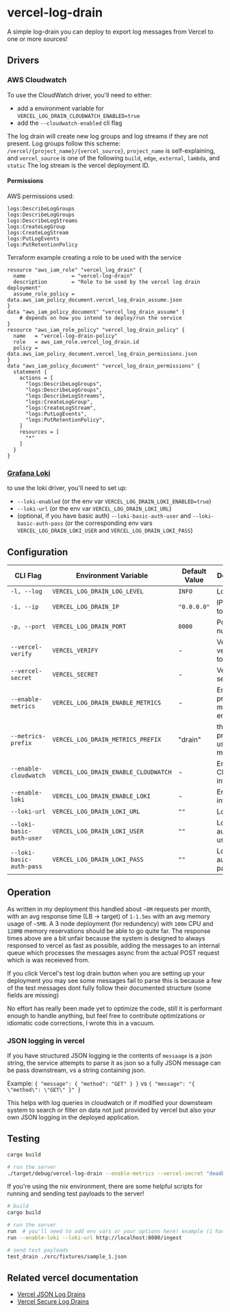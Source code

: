 # vercel-log-drain

A simple log-drain you can deploy to export log messages from Vercel to one or more sources!

## Drivers

### AWS Cloudwatch

To use the CloudWatch driver, you'll need to either:

- add a environment variable for `VERCEL_LOG_DRAIN_CLOUDWATCH_ENABLED=true`
- add the `--cloudwatch-enabled` cli flag

The log drain will create new log groups and log streams if they are not present.
Log groups follow this scheme: `/vercel/{project_name}/{vercel_source}`, `project_name` is self-explaining, and `vercel_source` is one of the following `build`, `edge`, `external`, `lambda`, and `static`
The log stream is the vercel deployment ID.

#### Permissions

AWS permissions used:

```
logs:DescribeLogGroups
logs:DescribeLogGroups
logs:DescribeLogStreams
logs:CreateLogGroup
logs:CreateLogStream
logs:PutLogEvents
logs:PutRetentionPolicy
```

Terraform example creating a role to be used with the service

```hcl
resource "aws_iam_role" "vercel_log_drain" {
  name               = "vercel-log-drain"
  description        = "Role to be used by the vercel log drain deployment"
  assume_role_policy = data.aws_iam_policy_document.vercel_log_drain_assume.json
}
data "aws_iam_policy_document" "vercel_log_drain_assume" {
    # depends on how you intend to deploy/run the service
}
resource "aws_iam_role_policy" "vercel_log_drain_policy" {
  name   = "vercel-log-drain-policy"
  role   = aws_iam_role.vercel_log_drain.id
  policy = data.aws_iam_policy_document.vercel_log_drain_permissions.json
}
data "aws_iam_policy_document" "vercel_log_drain_permissions" {
  statement {
    actions = [
      "logs:DescribeLogGroups",
      "logs:DescribeLogGroups",
      "logs:DescribeLogStreams",
      "logs:CreateLogGroup",
      "logs:CreateLogStream",
      "logs:PutLogEvents",
      "logs:PutRetentionPolicy",
    ]
    resources = [
      "*"
    ]
  }
}
```

### [Grafana Loki](https://grafana.com/docs/loki/latest/)

to use the loki driver, you'll need to set up:

- `--loki-enabled` (or the env var `VERCEL_LOG_DRAIN_LOKI_ENABLED=true`)
- `--loki-url` (or the env var `VERCEL_LOG_DRAIN_LOKI_URL`)
- (optional, if you have basic auth) `--loki-basic-auth-user` and `--loki-basic-auth-pass` (or the corresponding env vars `VERCEL_LOG_DRAIN_LOKI_USER` and `VERCEL_LOG_DRAIN_LOKI_PASS`)

## Configuration

| CLI Flag                 | Environment Variable                 | Default Value | Description                              |
| ------------------------ | ------------------------------------ | ------------- | ---------------------------------------- |
| `-l, --log`              | `VERCEL_LOG_DRAIN_LOG_LEVEL`         | `INFO`        | Log level                                |
| `-i, --ip`               | `VERCEL_LOG_DRAIN_IP`                | `"0.0.0.0"`   | IP address to bind to                    |
| `-p, --port`             | `VERCEL_LOG_DRAIN_PORT`              | `8000`        | Port number                              |
| `--vercel-verify`        | `VERCEL_VERIFY`                      | -             | Vercel verification token                |
| `--vercel-secret`        | `VERCEL_SECRET`                      | -             | Vercel secret                            |
| `--enable-metrics`       | `VERCEL_LOG_DRAIN_ENABLE_METRICS`    | -             | Enable prometheus metrics endpoint       |
| `--metrics-prefix`       | `VERCEL_LOG_DRAIN_METRICS_PREFIX`    | "drain"       | the shared prefix to use for all metrics |
| `--enable-cloudwatch`    | `VERCEL_LOG_DRAIN_ENABLE_CLOUDWATCH` | -             | Enable CloudWatch integration            |
| `--enable-loki`          | `VERCEL_LOG_DRAIN_ENABLE_LOKI`       | -             | Enable Loki integration                  |
| `--loki-url`             | `VERCEL_LOG_DRAIN_LOKI_URL`          | `""`          | Loki URL                                 |
| `--loki-basic-auth-user` | `VERCEL_LOG_DRAIN_LOKI_USER`         | `""`          | Loki basic auth username                 |
| `--loki-basic-auth-pass` | `VERCEL_LOG_DRAIN_LOKI_PASS`         | `""`          | Loki basic auth password                 |

## Operation

As written in my deployment this handled about `~8M` requests per month, with an avg response time (LB -> target) of `1-1.5ms` with an avg memory usage of `~5MB`.
A 3 node deployment (for redundency) with `100m` CPU and `128MB` memory reservations should be able to go quite far.
The response times above are a bit unfair because the system is designed to always responsed to vercel as fast as possible, adding the messages to an internal queue which processes the messages async from the actual POST request which is was receieved from.

If you click Vercel's test log drain button when you are setting up your deployment you may see some messages fail to parse this is because a few of the test messages dont fully follow their documented structure (some fields are missing)

No effort has really been made yet to optimize the code, still it is performant enough to handle anything, but feel free to contribute optimizations or idiomatic code corrections, I wrote this in a vacuum.

### JSON logging in vercel

If you have structured JSON logging ie the contents of `messaage` is a json string, the service attempts to parse it as json so a fully JSON message can be pass downstream, vs a string containing json.

Example: `{ "message": { "method": "GET" } }` vs `{ "message": "{ \"method\": \"GET\" }" }`

This helps with log queries in cloudwatch or if modified your downsteam system to search or filter on data not just provided by vercel but also your own JSON logging in the deployed application.

## Testing

```bash
cargo build

# run the server
./target/debug/vercel-log-drain --enable-metrics --vercel-secret "deadbeefdeadbeefdeadbeefdeadbeefdeadbeefdeadbeefdeadbeefdeadbeef" --vercel-verify verify --log DEBUG
```

If you're using the nix environment, there are some helpful scripts for running and sending test payloads to the server!

```bash
# build
cargo build

# run the server
run  # you'll need to add env vars or your options here! example (i have an http sink server running on :8080 that is logging all requests incoming):
run --enable-loki --loki-url http://localhost:8080/ingest

# send test payloads
test_drain ./src/fixtures/sample_1.json
```

## Related vercel documentation

- [Vercel JSON Log Drains](https://vercel.com/docs/observability/log-drains-overview/log-drains-reference#json-log-drains)
- [Vercel Secure Log Drains](https://vercel.com/docs/observability/log-drains-overview/log-drains-reference#secure-log-drains)
